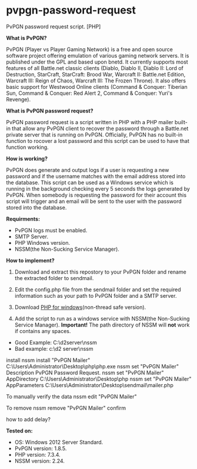 # pvpgn-password-request
PvPGN password request script. [PHP]

**What is PvPGN?**

PvPGN (Player vs Player Gaming Network) is a free and open source software project offering emulation of various gaming network servers. It is published under the GPL and based upon bnetd.
It currently supports most features of all Battle.net classic clients (Diablo, Diablo II, Diablo II: Lord of Destruction, StarCraft, StarCraft: Brood War, Warcraft II: Battle.net Edition, Warcraft III: Reign of Chaos, Warcraft III: The Frozen Throne). It also offers basic support for Westwood Online clients (Command & Conquer: Tiberian Sun, Command & Conquer: Red Alert 2, Command & Conquer: Yuri's Revenge).

**What is PvPGN password request?**

PvPGN password request is a script written in PHP with a PHP mailer built-in that allow any PvPGN client to recover the password through a Battle.net private server that is running on PvPGN. Officially, PvPGN has no built-in function to rocover a lost password and this script can be used to have that function working.

**How is working?**

PvPGN does generate and output logs if a user is requesting a new password and if the username matches with the email address stored into the database. This script can be used as a Windows service which is running in the background checking every 5 seconds the logs generated by PvPGN. When somebody is requesting the password for their account this script will trigger and an email will be sent to the user with the password stored into the database.

**Requirments:**

- PvPGN logs must be enabled.
- SMTP Server.
- PHP Windows version.
- NSSM(the Non-Sucking Service Manager).

**How to implement?**

1) Download and extract this repostory to your PvPGN folder and rename the extracted folder to sendmail.
2) Edit the config.php file from the sendmail folder and set the required information such as your path to PvPGN folder and a SMTP server.
3) Download [PHP for windows](https://windows.php.net/download/)(non-thread safe version).


3) Add the script to run as a windows service with NSSM(the Non-Sucking Service Manager).
**Important!** The path directory of NSSM will **not** work if contains any spaces.

- Good Example: C:\d2server\nssm
- Bad example: c:\d2 server\nssm

install
nssm install "PvPGN Mailer" C:\Users\Administrator\Desktop\php\php.exe
nssm set "PvPGN Mailer" Description PvPGN Password Request.
nssm set "PvPGN Mailer" AppDirectory C:\Users\Administrator\Desktop\php
nssm set "PvPGN Mailer" AppParameters C:\Users\Administrator\Desktop\sendmail\mailer.php


To manually verify the data
nssm edit "PvPGN Mailer"

To remove
nssm remove "PvPGN Mailer" confirm

how to add delay?


**Tested on:**

- OS: Windows 2012 Server Standard.
- PvPGN version: 1.8.5.
- PHP version: 7.3.4.
- NSSM version: 2.24.
